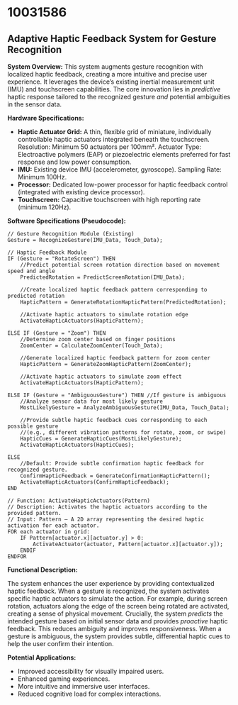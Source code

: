 # 10031586

## Adaptive Haptic Feedback System for Gesture Recognition

**System Overview:** This system augments gesture recognition with localized haptic feedback, creating a more intuitive and precise user experience. It leverages the device’s existing inertial measurement unit (IMU) and touchscreen capabilities. The core innovation lies in *predictive* haptic response tailored to the recognized gesture *and* potential ambiguities in the sensor data.

**Hardware Specifications:**

*   **Haptic Actuator Grid:** A thin, flexible grid of miniature, individually controllable haptic actuators integrated beneath the touchscreen. Resolution: Minimum 50 actuators per 100mm². Actuator Type: Electroactive polymers (EAP) or piezoelectric elements preferred for fast response and low power consumption.
*   **IMU:** Existing device IMU (accelerometer, gyroscope). Sampling Rate: Minimum 100Hz.
*   **Processor:** Dedicated low-power processor for haptic feedback control (integrated with existing device processor).
*   **Touchscreen:** Capacitive touchscreen with high reporting rate (minimum 120Hz).

**Software Specifications (Pseudocode):**

```
// Gesture Recognition Module (Existing)
Gesture = RecognizeGesture(IMU_Data, Touch_Data);

// Haptic Feedback Module
IF (Gesture = "RotateScreen") THEN
    //Predict potential screen rotation direction based on movement speed and angle
    PredictedRotation = PredictScreenRotation(IMU_Data);

    //Create localized haptic feedback pattern corresponding to predicted rotation
    HapticPattern = GenerateRotationHapticPattern(PredictedRotation);

    //Activate haptic actuators to simulate rotation edge
    ActivateHapticActuators(HapticPattern);

ELSE IF (Gesture = "Zoom") THEN
    //Determine zoom center based on finger positions
    ZoomCenter = CalculateZoomCenter(Touch_Data);

    //Generate localized haptic feedback pattern for zoom center
    HapticPattern = GenerateZoomHapticPattern(ZoomCenter);

    //Activate haptic actuators to simulate zoom effect
    ActivateHapticActuators(HapticPattern);

ELSE IF (Gesture = "AmbiguousGesture") THEN //If gesture is ambiguous
    //Analyze sensor data for most likely gesture
    MostLikelyGesture = AnalyzeAmbiguousGesture(IMU_Data, Touch_Data);

    //Provide subtle haptic feedback cues corresponding to each possible gesture
    //(e.g., different vibration patterns for rotate, zoom, or swipe)
    HapticCues = GenerateHapticCues(MostLikelyGesture);
    ActivateHapticActuators(HapticCues);

ELSE
    //Default: Provide subtle confirmation haptic feedback for recognized gesture.
    ConfirmHapticFeedback = GenerateConfirmationHapticPattern();
    ActivateHapticActuators(ConfirmHapticFeedback);
END

// Function: ActivateHapticActuators(Pattern)
// Description: Activates the haptic actuators according to the provided pattern.
// Input: Pattern – A 2D array representing the desired haptic activation for each actuator.
FOR each actuator in grid:
    IF Pattern[actuator.x][actuator.y] > 0:
        ActivateActuator(actuator, Pattern[actuator.x][actuator.y]);
    ENDIF
ENDFOR
```

**Functional Description:**

The system enhances the user experience by providing contextualized haptic feedback. When a gesture is recognized, the system activates specific haptic actuators to simulate the action. For example, during screen rotation, actuators along the edge of the screen being rotated are activated, creating a sense of physical movement.  Crucially, the system *predicts* the intended gesture based on initial sensor data and provides *proactive* haptic feedback. This reduces ambiguity and improves responsiveness. When a gesture is ambiguous, the system provides subtle, differential haptic cues to help the user confirm their intention.

**Potential Applications:**

*   Improved accessibility for visually impaired users.
*   Enhanced gaming experiences.
*   More intuitive and immersive user interfaces.
*   Reduced cognitive load for complex interactions.